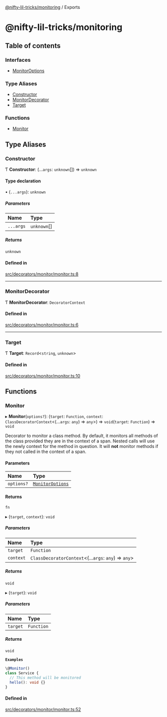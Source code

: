 [@nifty-lil-tricks/monitoring](README.md) / Exports

# @nifty-lil-tricks/monitoring

## Table of contents

### Interfaces

- [MonitorOptions](interfaces/MonitorOptions.md)

### Type Aliases

- [Constructor](modules.md#constructor)
- [MonitorDecorator](modules.md#monitordecorator)
- [Target](modules.md#target)

### Functions

- [Monitor](modules.md#monitor)

## Type Aliases

### Constructor

Ƭ **Constructor**: (...`args`: `unknown`[]) => `unknown`

#### Type declaration

• (`...args`): `unknown`

##### Parameters

| Name | Type |
| :------ | :------ |
| `...args` | `unknown`[] |

##### Returns

`unknown`

#### Defined in

[src/decorators/monitor/monitor.ts:8](https://github.com/jonnydgreen/nifty-lil-tricks-monitoring/blob/882ba1a/src/decorators/monitor/monitor.ts#L8)

___

### MonitorDecorator

Ƭ **MonitorDecorator**: `DecoratorContext`

#### Defined in

[src/decorators/monitor/monitor.ts:6](https://github.com/jonnydgreen/nifty-lil-tricks-monitoring/blob/882ba1a/src/decorators/monitor/monitor.ts#L6)

___

### Target

Ƭ **Target**: `Record`\<`string`, `unknown`\>

#### Defined in

[src/decorators/monitor/monitor.ts:10](https://github.com/jonnydgreen/nifty-lil-tricks-monitoring/blob/882ba1a/src/decorators/monitor/monitor.ts#L10)

## Functions

### Monitor

▸ **Monitor**(`options?`): (`target`: `Function`, `context`: `ClassDecoratorContext`\<(...`args`: `any`) => `any`\>) => `void`(`target`: `Function`) => `void`

Decorator to monitor a class method.
By default, it monitors all methods of the class provided
they are in the context of a span. Nested calls will use the newly
context for the method in question.
It will **not** monitor methods if they not called in the
context of a span.

#### Parameters

| Name | Type |
| :------ | :------ |
| `options?` | [`MonitorOptions`](interfaces/MonitorOptions.md) |

#### Returns

`fn`

▸ (`target`, `context`): `void`

##### Parameters

| Name | Type |
| :------ | :------ |
| `target` | `Function` |
| `context` | `ClassDecoratorContext`\<(...`args`: `any`) => `any`\> |

##### Returns

`void`

▸ (`target`): `void`

##### Parameters

| Name | Type |
| :------ | :------ |
| `target` | `Function` |

##### Returns

`void`

**`Examples`**

```typescript
\@Monitor()
class Service {
  // This method will be monitored
  hello(): void {}
}
```

#### Defined in

[src/decorators/monitor/monitor.ts:52](https://github.com/jonnydgreen/nifty-lil-tricks-monitoring/blob/882ba1a/src/decorators/monitor/monitor.ts#L52)
